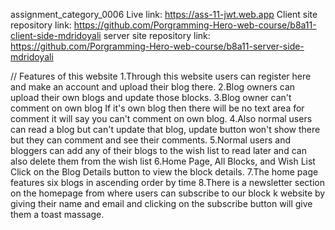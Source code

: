 assignment_category_0006
Live link: https://ass-11-jwt.web.app
Client site repository link: https://github.com/Porgramming-Hero-web-course/b8a11-client-side-mdridoyali
server site repository link: https://github.com/Porgramming-Hero-web-course/b8a11-server-side-mdridoyali


 // Features of this website
1.Through this website users can register here and make an account and upload their blog there.
2.Blog owners can upload their own blogs and update those blocks.
3.Blog owner can't comment on own blog If it's own blog then there will be no text area for comment it will say you can't comment on own blog.
4.Also normal users can read a blog but can't update that blog, update button won't show there but they can comment and see their comments.
5.Normal users and bloggers can add any of their blogs to the wish list to read later and can also delete them from the wish list
6.Home Page, All Blocks, and Wish List Click on the Blog Details button to view the block details.
7.The home page features six blogs in ascending order by time
8.There is a newsletter section on the homepage from where users can subscribe to our block k website by giving their name and email and clicking on the subscribe button will give them a toast massage.
